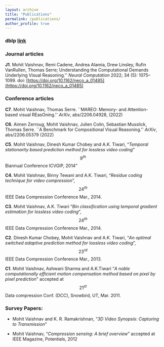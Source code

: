 ```yaml
---
layout: archive
title: "Publications"
permalink: /publications/
author_profile: true
---
```


### dblp [link](https://dblp.uni-trier.de/pers/hd/v/Vaishnav:Mohit)

### Journal articles

**J1**. Mohit Vaishnav, Remi Cadene, Andrea Alamia, Drew Linsley, Rufin VanRullen, Thomas Serre; Understanding the Computational Demands Underlying Visual Reasoning.'' *Neural Computation* 2022; 34 (5): 1075–1099. doi: [https://doi.org/10.1162/neco_a_01485](https://doi.org/10.1162/neco_a_01485)


### Conference articles


**C7**. Mohit Vaishnav, Thomas Serre. ``MAREO: Memory- and Attention- based visual REasOning.'' *ArXiv*, abs/2206.04928, (2022)

**C6**. Aimen Zerroug, Mohit Vaishnav, Julien Colin, Sebastian Musslick, Thomas Serre. ``A Benchmark for Compositional Visual Reasoning.'' *ArXiv*, abs/2206.05379 (2022)

**C5**. Mohit Vaishnav, Dinesh Kumar Chobey and A.K. Tiwari, “*Temporal 	stationarity based prediction method for lossless video coding*” $$9^{th}$$ Biannual Conference ICVGIP, 2014”

**C4**. Mohit Vaishnav, Binny Tewani and A.K. Tiwari, “*Residue 	 coding technique for video compression*”, $$24^{th}$$ 	IEEE Data Compression Conference Mar., 2014.

**C3**. Mohit  Vaishnav, A.K. Tiwari “*Bin 	classification using temporal gradient estimation for lossless 	video coding*”, 	$$24^{th}$$ 	 IEEE Data Compression Conference Mar., 2014.

**C2**. Dinesh Kumar Chobey, Mohit Vaishnav and A.K. Tiwari, “*An 	optimal switched adaptive prediction method for lossless video 	coding*”, 	$$23^{rd}$$ 	 IEEE Data Compression Conference Mar., 2013.

**C1**. Mohit  Vaishnav, Ashwani Sharma and A.K.Tiwari “*A noble computationally efficient motion compensation method based 	on pixel by pixel prediction*” accepted at $$21^{st}$$  Data compression Conf. (DCC), Snowbird, UT, Mar. 2011.


### Survey Papers:

* Mohit Vaishnav and K. R. Ramakrishnan, “*3D Video Synopsis: Capturing to Transmission*”

* Mohit Vaishnav, “*Compression sensing: A brief overview*” accepted at IEEE Magazine, Potentials, 2012
